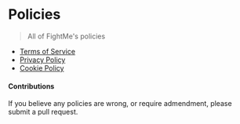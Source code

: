 # Policies

> All of FightMe's policies

- [Terms of Service](https://github.com/fightmegg/policies/blob/master/terms-of-service.md)
- [Privacy Policy](https://github.com/fightmegg/policies/blob/master/privacy-policy.md)
- [Cookie Policy](https://github.com/fightmegg/policies/blob/master/cookie-policy.md)

#### Contributions

If you believe any policies are wrong, or require admendment, please submit a pull request.
